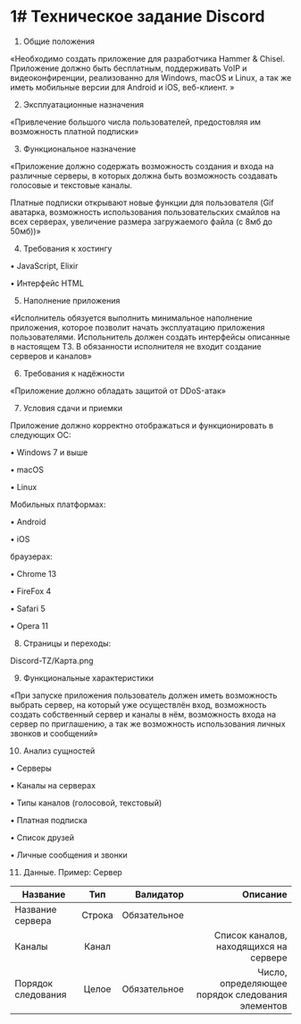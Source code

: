 # 1# Техническое задание Discord

1. Общие положения

«Необходимо создать приложение для разработчика Hammer & Chisel.
Приложение должно быть бесплатным, поддерживать VoIP и видеоконфиренции,
реализованно для Windows, macOS и Linux, а так же иметь мобильные версии для Android и iOS, веб-клиент. »

2. Эксплуатационные назначения

«Привлечение большого числа пользователей, предостовляя им возможность платной подписки»

3. Функциональное назначение

«Приложение должно содержать возможность создания и входа на различные серверы, 
в которых должна быть возможность создавать голосовые и текстовые каналы.

Платные подписки открывают новые функции для пользователя (Gif аватарка, 
возможность использования пользовательских смайлов на всех серверах, увеличение размера загружаемого файла (с 8мб до 50мб))»

4. Требования к хостингу

• JavaScript, Elixir

• Интерфейс HTML

5. Наполнение приложения

«Исполнитель обязуется выполнить минимальное наполнение приложения, которое позволит начать эксплуатацию приложения пользователями.
Испольнитель должен создать интерфейсы описанные в настоящем ТЗ. В обязанности исполнителя не входит создание серверов и каналов»

6. Требования к надёжности 

«Приложение должно обладать защитой от DDoS-атак»

7. Условия сдачи и приемки

Приложение должно корректно отображаться и функционировать в следующих ОС:

• Windows 7 и выше 

• macOS

• Linux

Мобильных платформах:

• Android

• iOS 

браузерах:

• Chrome 13

• FireFox 4

• Safari 5

• Opera 11

8. Страницы и переходы:

Discord-TZ/Карта.png

9. Функциональные характеристики

«При запуске приложения пользователь должен иметь возможность выбрать сервер, на который уже осуществлён вход,
возможность создать собственный сервер и каналы в нём, возможность входа на сервер по приглашению, а так же 
возможность использования личных звонков и сообщений»

10. Анализ сущностей

• Серверы

• Каналы на серверах

• Типы каналов (голосовой, текстовый)

• Платная подписка

• Список друзей

• Личные сообщения и звонки

11. Данные. Пример: Сервер

| Название        | Тип                 | Валидатор  | Описание    |
| ------------- |:------------------:| -----:| -----:|
| Название сервера      | Строка    | Обязательное  |   |
| Каналы      | Канал  |   | Список каналов, находящихся на сервере |
| Порядок следования   | Целое         |    Обязательное |   Число, определяющее порядок следования элементов|
